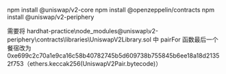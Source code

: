 npm install @uniswap/v2-core
npm install @openzeppelin/contracts
npm install @uniswap/v2-periphery

需要将 hardhat-practice\node_modules\@uniswap\v2-periphery\contracts\libraries\UniswapV2Library.sol 中 pairFor 函数最后一个餐宿改为 0xe699c2c70a1e9ca16c58b40782745b5d609738b755845b6ee18a18d21352f753（ethers.keccak256(UniswapV2Pair.bytecode)）